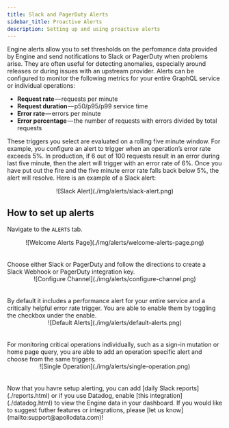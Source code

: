 ```yaml
---
title: Slack and PagerDuty Alerts
sidebar_title: Proactive Alerts
description: Setting up and using proactive alerts
---
```


Engine alerts allow you to set thresholds on the perfomance data provided by
Engine and send notifications to Slack or PagerDuty when problems arise. They
are often useful for detecting anomalies, especially around releases or during
issues with an upstream provider. Alerts can be configured to monitor the
following metrics for your entire GraphQL service or individual operations:

- **Request rate** — requests per minute
- **Request duration** — p50/p95/p99 service time
- **Error rate** — errors per minute
- **Error percentage** — the number of requests with errors divided by total
  requests

These triggers you select are evaluated on a rolling five minute window. For
example, you configure an alert to trigger when an operation’s error rate
exceeds 5%. In production, if 6 out of 100 requests result in an error during
last five minute, then the alert will trigger with an error rate of 6%. Once
you have put out the fire and the five minute error rate falls back below 5%,
the alert will resolve. Here is an example of a Slack alert:

<div style="text-align:center">
![Slack Alert](./img/alerts/slack-alert.png)
</div>
<h2 id="setup">How to set up alerts</h2>

Navigate to the `ALERTS` tab.

<div style="text-align:center">
![Welcome Alerts Page](./img/alerts/welcome-alerts-page.png)
</div>
<br></br>
Choose either Slack or PagerDuty and follow the directions to create a Slack
Webhook or PagerDuty integration key.

<div style="text-align:center">
![Configure Channel](./img/alerts/configure-channel.png)
</div>
<br></br>
By default it includes a performance alert for your entire service and a
critically helpful error rate trigger. You are able to enable them by toggling
the checkbox under the enable.

<div style="text-align:center">
![Default Alerts](./img/alerts/default-alerts.png)
</div>
<br></br>
For monitoring critical operations individually, such as a sign-in mutation or
home page query, you are able to add an operation specific alert and choose
from the same triggers.

<div style="text-align:center">
![Single Operation](./img/alerts/single-operation.png)
</div>
<br></br>
Now that you havre setup alerting, you can add [daily Slack
reports](./reports.html) or if you use Datadog, enable [this
integration](./datadog.html) to view the Engine data in your dashboard. If you
would like to suggest futher features or integrations, please [let us
know](mailto:support@apollodata.com)!
